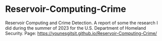 # Reservoir-Computing-Crime
Reservoir Computing and Crime Detection. A report of some the research I did during the summer of 2023 for the U.S. Department of Homeland Security. Page: https://younesgitsit.github.io/Reservoir-Computing-Crime/
